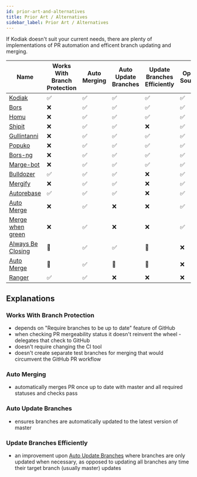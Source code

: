 ```yaml
---
id: prior-art-and-alternatives
title: Prior Art / Alternatives
sidebar_label: Prior Art / Alternatives
---
```


If Kodiak doesn't suit your current needs, there are plenty of
implementations of PR automation and efficent branch updating and merging.

| Name                                                                                                                 | Works With Branch Protection | Auto Merging | Auto Update Branches | Update Branches Efficiently | Open Source | Practice [Dogfooding](https://en.wikipedia.org/wiki/Eating_your_own_dog_food) | Language   |
| -------------------------------------------------------------------------------------------------------------------- | ---------------------------- | ------------ | -------------------- | --------------------------- | ----------- | ----------------------------------------------------------------------------- | ---------- |
| <!-- 2019-04-18 --> [Kodiak](https://github.com/chdsbd/kodiak)                                                       | ✅                           | ✅           | ✅                   | ✅                          | ✅          | ✅                                                                            | Python     |
| <!-- 2013-02-01 --> <a rel="nofollow" href="https://github.com/graydon/bors">Bors</a>                                | ❌                           | ✅           | ✅                   | ✅                          | ✅          | ❌                                                                            | Python     |
| <!-- 2014-12-18 --> <a rel="nofollow" href="https://github.com/barosl/homu">Homu</a>                                 | ❌                           | ✅           | ✅                   | ✅                          | ✅          | ❌                                                                            | Python     |
| <!-- 2014-02-26 --> <a rel="nofollow" href="https://github.com/Shopify/shipit-engine">Shipit</a>                     | ❌                           | ✅           | ✅                   | ❌                          | ✅          | ❌                                                                            | Ruby       |
| <!-- 2016-08-06 --> <a rel="nofollow" href="https://github.com/gullintanni/gullintanni">Gullintanni</a>              | ❌                           | ✅           | ✅                   | ✅                          | ✅          | ❌                                                                            | Elixir     |
| <!-- 2016-10-27 --> <a rel="nofollow" href="https://github.com/voyagegroup/popuko">Popuko</a>                        | ❌                           | ✅           | ✅                   | ✅                          | ✅          | ✅                                                                            | Go         |
| <!-- 2016-12-13 --> <a rel="nofollow" href="https://bors.tech">Bors-ng</a>                                           | ❌                           | ✅           | ✅                   | ✅                          | ✅          | ✅                                                                            | Elixir     |
| <!-- 2017-01-18 --> <a rel="nofollow" href="https://github.com/smarkets/marge-bot">Marge-bot</a>                     | ❌                           | ✅           | ✅                   | ✅                          | ✅          | ❌                                                                            | Python     |
| <!-- 2017-09-17 --> <a rel="nofollow" href="https://github.com/palantir/bulldozer">Bulldozer</a>                     | ✅                           | ✅           | ✅                   | ❌                          | ✅          | ❌                                                                            | Go         |
| <!-- 2018-04-18 --> <a rel="nofollow" href="https://github.com/Mergifyio/mergify-engine">Mergify</a>                 | ❌                           | ✅           | ✅                   | ❌                          | ✅          | ✅                                                                            | Python     |
| <!-- 2018-07-05 --> <a rel="nofollow" href="https://github.com/tibdex/autorebase">Autorebase</a>                     | ✅                           | ✅           | ✅                   | ❌                          | ✅          | ✅                                                                            | TypeScript |
| <!-- 2018-09-21 --> <a rel="nofollow" href="https://github.com/SvanBoxel/auto-merge">Auto Merge</a>                  | ❌                           | ✅           | ❌                   | ❌                          | ✅          | ❌                                                                            | JavaScript |
| <!-- 2018-10-21 --> <a rel="nofollow" href="https://github.com/phstc/probot-merge-when-green">Merge when green</a>   | ❌                           | ✅           | ❌                   | ❌                          | ✅          | ✅                                                                            | JavaScript |
| <!-- Unknown    --> <a rel="nofollow" href="https://github.com/marketplace/always-be-closing">Always Be Closing</a > | 🤷‍                          | ✅           | ✅                   | 🤷‍                         | ❌          | 🤷‍                                                                           | 🤷‍        |
| <!-- Unknown    --> <a rel="nofollow" href="https://github.com/marketplace/auto-merge">Auto Merge</a>                | 🤷‍                          | ✅           | 🤷‍                  | 🤷‍                         | ❌          | 🤷‍                                                                           | 🤷‍        |
| <!-- Unknown --> <a rel="nofollow" href="https://reporanger.com">Ranger</a>                                          | ✅ ‍                         | ✅           | ❌ ‍                 | ❌ ‍                        | ❌          | 🤷‍                                                                           | 🤷‍        |

## Explanations

### Works With Branch Protection

- depends on "Require branches to be up to date" feature of GitHub
- when checking PR mergeability status it doesn't reinvent the wheel - delegates that check to GitHub
- doesn't require changing the CI tool
- doesn't create separate test branches for merging that would circumvent the GitHub PR workflow

### Auto Merging

- automatically merges PR once up to date with master and all required statuses and checks pass

### Auto Update Branches

- ensures branches are automatically updated to the latest version of master

### Update Branches Efficiently

- an improvement upon [Auto Update Branches](#auto-update-branches) where branches are only updated when necessary, as opposed to updating all branches any time their target branch (usually master) updates
